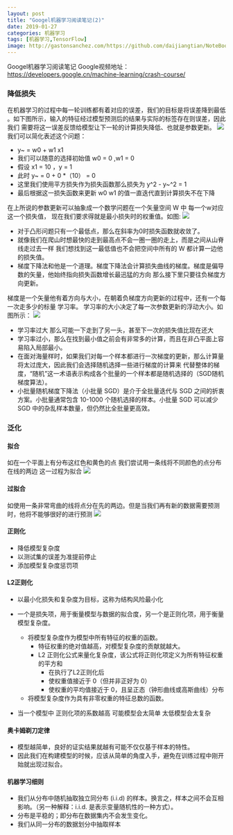 ```yaml
---
layout: post
title: "Googel机器学习阅读笔记(2)"
date: 2019-01-27
categories: 机器学习
tags: [机器学习,TensorFlow]
image: http://gastonsanchez.com/https://github.com/daijiangtian/NoteBook/blob/master/机器学习/时间序列/https://github.com/daijiangtian/NoteBook/blob/master/机器学习/时间序列/https://github.com/daijiangtian/NoteBook/blob/master/机器学习/时间序列/https://github.com/daijiangtian/NoteBook/blob/master/机器学习/GOOGLE机器学习/https://github.com/daijiangtian/NoteBook/blob/master/机器学习/GOOGLE机器学习/images/blog/mathjax_logo.png?raw=true?raw=true?raw=true?raw=true?raw=true
---
```


Googel机器学习阅读笔记
Google视频地址：https://developers.google.cn/machine-learning/crash-course/

<!-- more -->
### 降低损失
在机器学习的过程中每一轮训练都有着对应的误差，我们的目标是将误差降到最低
。如下图所示，输入的特征经过模型预测后的结果与实际的标签存在则误差，因此我们
需要将这一误差反馈给模型让下一轮的计算损失降低、也就是参数更新。
![](https://github.com/daijiangtian/NoteBook/blob/master/机器学习/GOOGLE机器学习/images/机器学习过程.png?raw=true)
我们可以简化表述这个问题：
* y~ = w0 + w1 x1 
* 我们可以随意的选择初始值 w0 = 0 ,w1 = 0 
* 假设 x1 = 10 ，y = 1 
* 此时 y~ = 0 + 0 *（10） = 0 
* 这里我们使用平方损失作为损失函数那么损失为 y^2 - y~^2 = 1
* 最后根据这一损失函数来更新 w0 w1 的值一直迭代直到计算损失不在下降 
       
   
在上所说的参数更新可以抽象成一个数学问题在一个矢量空间 W 中 每一个w对应这一个损失值，
现在我们要求得就是最小损失时的权重值。如图:
![](https://github.com/daijiangtian/NoteBook/blob/master/机器学习/GOOGLE机器学习/images/权重损失图.png?raw=true)
* 对于凸形问题只有一个最低点，那么在斜率为0时损失函数就收敛了。
* 就像我们在爬山时想最快的走到最高点不会一圈一圈的走上，而是之间从山脊线走过去一样
我们想找到这一最低值也不会把空间中所有的 W 都计算一边他的损失值。
* 梯度下降法和他是一个道理。梯度下降法会计算损失曲线的梯度。梯度是偏导数的矢量，他始终指向损失函数增长最迅猛的方向
那么接下里只要往负梯度方向更新。
    
梯度是一个矢量他有着方向与大小，在朝着负梯度方向更新的过程中，还有一个每一次走多少的标量 学习率。
学习率的大小决定了每一次参数更新的浮动大小。如图所示：
![](https://github.com/daijiangtian/NoteBook/blob/master/机器学习/GOOGLE机器学习/images/学习率.png?raw=true)
* 学习率过大 那么可能一下走到了另一头，甚至下一次的损失值比现在还大
* 学习率过小，那么在找到最小值之前会有非常多的计算，而且在非凸平面上容易陷入局部最小。
* 在面对海量样时，如果我们对每一个样本都进行一次梯度的更新，那么计算量将太过庞大，因此我们会选择随机选择一些进行梯度的计算来
代替整体的梯度，“随机”这一术语表示构成各个批量的一个样本都是随机选择的（SGD随机梯度算法）。
* 小批量随机梯度下降法（小批量 SGD）是介于全批量迭代与 SGD 之间的折衷方案。小批量通常包含 10-1000 个随机选择的样本。小批量 SGD 可以减少 SGD 中的杂乱样本数量，但仍然比全批量更高效。

### 泛化

####  拟合
如在一个平面上有分布这红色和黄色的点 我们尝试用一条线将不同颜色的点分布在线的两边
这一过程为拟合
![](https://github.com/daijiangtian/NoteBook/blob/master/机器学习/GOOGLE机器学习/images/拟合.png?raw=true)
####  过拟合
如使用一条非常弯曲的线将点分在先的两边。但是当我们再有新的数据需要预测时，他将不能够很好的进行预测
![](https://github.com/daijiangtian/NoteBook/blob/master/机器学习/GOOGLE机器学习/images/过拟合.png?raw=true)
####  正则化
*   降低模型复杂度
*   以测试集的误差为准提前停止
*   添加模型复杂度惩罚项
    
#### L2正则化
* 以最小化损失和复杂度为目标，这称为结构风险最小化
* 一个是损失项，用于衡量模型与数据的拟合度，另一个是正则化项，用于衡量模型复杂度。
    * 将模型复杂度作为模型中所有特征的权重的函数。
        * 特征权重的绝对值越高，对模型复杂度的贡献就越大。
        *  L2 正则化公式来量化复杂度，该公式将正则化项定义为所有特征权重的平方和
            *   在执行了L2正则化后 
            *   使权重值接近于 0（但并非正好为 0）
            *   使权重的平均值接近于 0，且呈正态（钟形曲线或高斯曲线）分布
    * 将模型复杂度作为具有非零权重的特征总数的函数。
    
* 当一个模型中 正则化项的系数越高 可能模型会太简单  太低模型会太复杂
#### 奥卡姆剃刀定律
* 模型越简单，良好的证实结果就越有可能不仅仅基于样本的特性。
* 因此我们在构建模型的时候，应该从简单的角度入手，避免在训练过程中刚开始就出现过拟合。  
    
####  机器学习细则
* 我们从分布中随机抽取独立同分布 (i.i.d) 的样本。换言之，样本之间不会互相影响。（另一种解释：i.i.d. 是表示变量随机性的一种方式）。
* 分布是平稳的；即分布在数据集内不会发生变化。
* 我们从同一分布的数据划分中抽取样本    